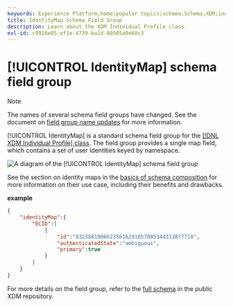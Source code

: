```yaml
---
keywords: Experience Platform;home;popular topics;schema;Schema;XDM;individual profile;fields;schemas;Schemas;identityMap;identity map;Identity map;Schema design;map;Map;union schema;union
title: IdentityMap Schema Field Group
description: Learn about the XDM Individual Profile class.
exl-id: c9928e85-ef1e-4739-ba1d-80505a9e60c3
---
```

# [!UICONTROL IdentityMap] schema field group

>[!NOTE]
>
>The names of several schema field groups have changed. See the document on [field group name updates](../name-updates.md) for more information.

[!UICONTROL IdentityMap] is a standard schema field group for the [[!DNL XDM Individual Profile] class](../../classes/individual-profile.md). The field group provides a single map field, which contains a set of user identities keyed by namespace.

![A diagram of the [!UICONTROL IdentityMap] schema field group](../../images/field-groups/identitymap.png)

See the section on identity maps in the [basics of schema composition](../../schema/composition.md#identityMap) for more information on their use case, including their benefits and drawbacks.

**example**

```JSON
{
    "identityMap":{
        "ECID":[
            {
                "id":"83238819066235616291057085344313877718",
                "authenticatedState":"ambiguous",
                "primary":true
            }
        ]
    }
}
```

For more details on the field group, refer to the [full schema](https://github.com/adobe/xdm/blob/master/components/fieldgroups/shared/identitymap.schema.json) in the public XDM repository.
